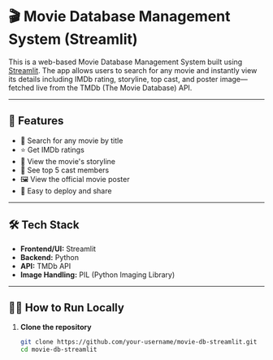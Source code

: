 # 🎬 Movie Database Management System (Streamlit)

This is a web-based Movie Database Management System built using [Streamlit](https://streamlit.io/). The app allows users to search for any movie and instantly view its details including IMDb rating, storyline, top cast, and poster image—fetched live from the TMDb (The Movie Database) API.

---

## 🚀 Features

- 🔎 Search for any movie by title
- ⭐ Get IMDb ratings
- 📝 View the movie's storyline
- 👥 See top 5 cast members
- 🖼️ View the official movie poster
- 🧠 Easy to deploy and share

---

## 🛠️ Tech Stack

- **Frontend/UI:** Streamlit
- **Backend:** Python
- **API:** TMDb API
- **Image Handling:** PIL (Python Imaging Library)

---

## 🧑‍💻 How to Run Locally

1. **Clone the repository**
   ```bash
   git clone https://github.com/your-username/movie-db-streamlit.git
   cd movie-db-streamlit
